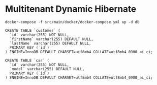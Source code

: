 # Multitenant Dynamic Hibernate

`docker-compose -f src/main/docker/docker-compose.yml up -d db`

```
CREATE TABLE `customer` (
  `id` varchar(255) NOT NULL,
  `firstName` varchar(255) DEFAULT NULL,
  `lastName` varchar(255) DEFAULT NULL,
  PRIMARY KEY (`id`)
) ENGINE=InnoDB DEFAULT CHARSET=utf8mb4 COLLATE=utf8mb4_0900_ai_ci;
```

```
CREATE TABLE `car` (
  `id` varchar(255) NOT NULL,
  `model` varchar(255) DEFAULT NULL,
  PRIMARY KEY (`id`)
) ENGINE=InnoDB DEFAULT CHARSET=utf8mb4 COLLATE=utf8mb4_0900_ai_ci;
```